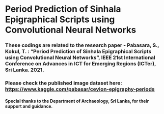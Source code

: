 # Period Prediction of Sinhala Epigraphical Scripts using Convolutional Neural Networks

### These codings are related to the research paper -  Pabasara, S., Kokul, T. : “Period Prediction of Sinhala Epigraphical Scripts using Convolutional Neural Networks”, IEEE 21st International Conference on Advances in ICT for Emerging Regions (ICTer), Sri Lanka. 2021.
### Please check the published image dataset here: https://www.kaggle.com/pabasar/ceylon-epigraphy-periods
#### Special thanks to the Department of Archaeology, Sri Lanka, for their support and guidance.
